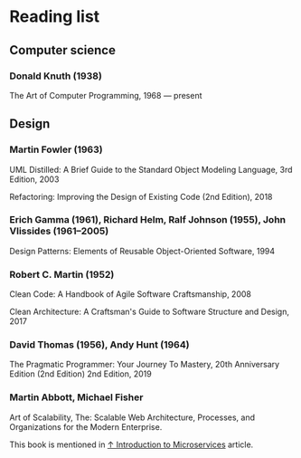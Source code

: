 # Reading list

## Computer science

### Donald Knuth (1938)

The Art of Computer Programming, 1968 — present

## Design

### Martin Fowler (1963)

UML Distilled: A Brief Guide to the Standard Object Modeling Language, 3rd Edition, 2003

Refactoring: Improving the Design of Existing Code (2nd Edition), 2018

### Erich Gamma (1961), Richard Helm, Ralf Johnson (1955), John Vlissides (1961–2005)

Design Patterns: Elements of Reusable Object-Oriented Software, 1994

### Robert C. Martin (1952)

Clean Code: A Handbook of Agile Software Craftsmanship, 2008

Clean Architecture: A Craftsman's Guide to Software Structure and Design, 2017

### David Thomas (1956), Andy Hunt (1964)

The Pragmatic Programmer: Your Journey To Mastery, 20th Anniversary Edition (2nd Edition) 2nd Edition, 2019

### Martin Abbott, Michael Fisher

Art of Scalability, The: Scalable Web Architecture, Processes, and Organizations for the Modern Enterprise.

This book is mentioned in [↑ Introduction to Microservices](https://www.nginx.com/blog/introduction-to-microservices/) article.
